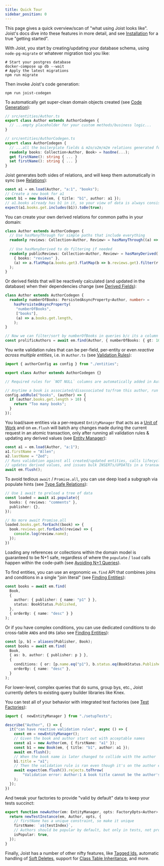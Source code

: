 ```yaml
---
title: Quick Tour
sidebar_position: 0
---
```


This page gives a quick overview/scan of "what using Joist looks like". Joist's docs dive into these features in more detail, and see [Installation](./installation.md) for a true "getting started".

With Joist, you start by creating/updating your database schema, using `node-pg-migrate` or whatever migration tool you like:

```shell
# Start your postgres database
docker-compose up db --wait
# Apply the latest migrations
npm run migrate
```

Then invoke Joist's code generation:

```shell
npm run joist-codegen
```

To automatically get super-clean domain objects created (see [Code Generation](../goals/code-generation.md)):

```typescript
// src/entities/Author.ts
export class Author extends AuthorCodegen {
  // ...empty placeholder for your custom methods/business logic...
}

// src/entities/AuthorCodegen.ts
export class AuthorCodegen {
  // ...all the boilerplate fields & m2o/o2m/m2m relations generated for you...
  readonly books: Collection<Author, Book> = hasOne(...);
  get firstName(): string { ... }
  set firstName(): string { ... }
}
```

Joist generates both sides of relations, and will keep them automatically in sync (see [Relations](../modeling/relations.md)):

```typescript
const a1 = em.load(Author, "a:1", "books");
// Create a new book for a1
const b1 = new Book(em, { title: "b1", author: a1 });
// a1.books already has b1 in it, so your view of data is always consistent
expect(a1.books.get.includes(b1)).toBe(true);
```

You can create your own derived relations for common paths in your domain:

```typescript
class Author extends AuthorCodegen {
  // Use hasManyThrough for simple paths that include everything
  readonly reviews: Collection<Author, Review> = hasManyThrough((a) => a.books.reviews);
  
  // Use hasManyDerived to do filtering if needed
  readonly publicReviews: Collection<Author, Review> = hasManyDerived(
    { books: "reviews" },
    (a) => a.flatMap(a.books.get).flatMap(b => b.reviews.get).filter(r => r.isPublic)
  );  
}
```

Or derived fields that will be reactively calculated (and updated in the database) when their dependencies change (see [Derived Fields](../modeling/derived-fields.md)):

```typescript
class Author extends AuthorCodegen {
  readonly numberOfBooks: PersistedAsyncProperty<Author, number> =
    hasPersistedAsyncProperty(
     "numberOfBooks",
     ["books"],
     (a) => a.books.get.length,
    );
}

// Now we can filter/sort by numberOfBooks in queries b/c its a column in the db
const prolificAuthors = await em.find(Author, { numberOfBooks: { gt: 100 } });
```

You write validation rules that can be per-field, per-entity or even _reactive across multiple entities_, i.e. in `Author.ts` (see [Validation Rules](../modeling/validation-rules.md)):

```typescript
import { authorConfig as config } from "./entities";

export class Author extends AuthorCodegen {}

// Required rules for `NOT NULL` columns are automatically added in AuthorCodegen

// Anytime a book is associated/disassociated to/from this author, run this rule
config.addRule("books", (author) => {
  if (author.books.get.length > 10) {
    return "Too many books";
  }
});
```

You load/save entities via a per-request `EntityManager` that acts as a [Unit of Work](../advanced/unit-of-work.md) and on `em.flush` will batch any changes made during the current request in an atomic transaction, only after running all validation rules & updating any derived values (see [Entity Manager](../features/entity-manager.md)):

```typescript
const a1 = em.load(Author, "a:1");
a1.firstName = "Allen";
a2.lastName = "Zed";
// Runs validation against all created/updated entities, calls lifecycle hooks,
// updates derived values, and issues bulk INSERTs/UPDATEs in a transaction
await em.flush();
```

To avoid tedious `await` / `Promise.all`, you can use deep load a subgraph via populate hints (see [Type Safe Relations](../goals/load-safe-relations.md)):

```typescript
// Use 1 await to preload a tree of data
const loaded = await a1.populate({
  books: { reviews: "comments" },
  publisher: {},
});

// No more await Promise.all
loaded.books.get.forEach((book) => {
  book.reviews.get.forEach((review) => {
    console.log(review.name);
  });
})
```

Loading any references or collections within the domain model is guaranteed to be N+1 safe, regardless of where the `populate` / `load` calls happen within the code-path (see [Avoiding N+1 Queries](../goals/avoiding-n-plus-1s.md)).

To find entities, you can use an ergonomic `em.find` API that combines joins and conditions in a single "join literal" (see [Finding Entities](../features/queries-find.md)):

```typescript
const books = await em.find(
  Book,
  {
    author: { publisher: { name: "p1" } },
    status: BookStatus.Published,
  },
  { orderBy: { name: "desc" } }
);
```

Or if you have complex conditions, you can use dedicated conditions to do cross-table `AND`s and `OR`s (also see [Finding Entities](../features/queries-find.md)):

```typescript
const [p, b] = aliases(Publisher, Book);
const books = await em.find(
  Book,
  { as: b, author: { publisher: p } },
  {
    conditions: { or: [p.name.eq("p1"), b.status.eq(BookStatus.Published)] },     
    orderBy: { name: "desc" },
  }
);
```

For lower-level, complex queries that do sums, group bys, etc., Joist currently defers to existing query builder libraries like Knex.

You can test all of your behavior with integrated test factories (see [Test Factories](../testing/test-factories.md)):

```typescript
import {  newEntityManager } from "./setupTests";

describe("Author", () => {
  it("can have reactive validation rules", async () => {
    const em = newEntityManager();
    // Given the book and author start out with acceptable names
    const a1 = new Author(em, { firstName: "a1" });
    const b1 = new Book(em, { title: "b1", author: a1 });
    await em.flush();
    // When the book name is later changed to collide with the author
    b1.title = "a1";
    // Then the validation rule is ran even though it's on the author entity
    await expect(em.flush()).rejects.toThrow(
        "Validation error: Author:1 A book title cannot be the author's firstName",
    );
  });
})
```

And tweak your factories to provide "valid by default" data to keep your tests succinct:

```typescript
export function newAuthor(em: EntityManager, opts: FactoryOpts<Author> = {}): DeepNew<Author> {
  return newTestInstance(em, Author, opts, {
    // firstName has a unique constraint, so make it unique  
    firstName: `a${testIndex}`,
    // Authors should be popular by default, but only in tests, not prod
    isPopular: true,
  });
}
```

Finally, Joist has a number of other nifty features, like [Tagged Ids](../advanced/tagged-ids.md), automatic handling of [Soft Deletes](../advanced/soft-deletes.md), support for [Class Table Inheritance](../advanced/class-table-inheritance.md), and more.
